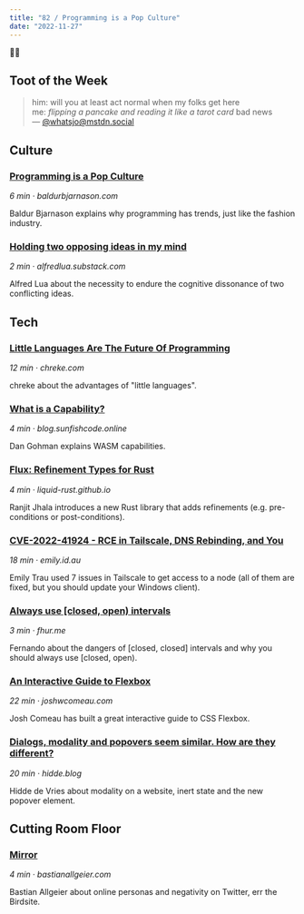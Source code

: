 ```yaml
---
title: "82 / Programming is a Pop Culture"
date: "2022-11-27"
---
```


✌🏻

## Toot of the Week

> him: will you at least act normal when my folks get here  
> me: _flipping a pancake and reading it like a tarot card_ bad news  
> — [@whatsjo@mstdn.social](https://mstdn.social/@whatsjo/109399359704830998)

## Culture

### [Programming is a Pop Culture](https://click.arne.me?issue=82&url=https://www.baldurbjarnason.com/2022/programming-is-a-pop-culture/)

_6 min · baldurbjarnason.com_

Baldur Bjarnason explains why programming has trends, just like the fashion industry.

### [Holding two opposing ideas in my mind](https://click.arne.me?issue=82&url=https://alfredlua.substack.com/p/holding-two-opposing-ideas-in-my)

_2 min · alfredlua.substack.com_

Alfred Lua about the necessity to endure the cognitive dissonance of two conflicting ideas.

## Tech

### [Little Languages Are The Future Of Programming](https://click.arne.me?issue=82&url=https://chreke.com/little-languages.html)

_12 min · chreke.com_

chreke about the advantages of "little languages".

### [What is a Capability?](https://click.arne.me?issue=82&url=https://blog.sunfishcode.online/what-is-a-capability/)

_4 min · blog.sunfishcode.online_

Dan Gohman explains WASM capabilities.

### [Flux: Refinement Types for Rust](https://click.arne.me?issue=82&url=https://liquid-rust.github.io/2022/11/14/introducing-flux/)

_4 min · liquid-rust.github.io_

Ranjit Jhala introduces a new Rust library that adds refinements (e.g. pre-conditions or post-conditions).

### [CVE-2022-41924 - RCE in Tailscale, DNS Rebinding, and You](https://click.arne.me?issue=82&url=https://emily.id.au/tailscale)

_18 min · emily.id.au_

Emily Trau used 7 issues in Tailscale to get access to a node (all of them are fixed, but you should update your Windows client).

### [Always use \[closed, open) intervals](https://click.arne.me?issue=82&url=https://fhur.me/posts/always-use-closed-open-intervals)

_3 min · fhur.me_

Fernando about the dangers of [closed, closed] intervals and why you should always use [closed, open).

### [An Interactive Guide to Flexbox](https://click.arne.me?issue=82&url=https://www.joshwcomeau.com/css/interactive-guide-to-flexbox/)

_22 min · joshwcomeau.com_

Josh Comeau has built a great interactive guide to CSS Flexbox.

### [Dialogs, modality and popovers seem similar. How are they different?](https://click.arne.me?issue=82&url=https://hidde.blog/dialog-modal-popover-differences)

_20 min · hidde.blog_

Hidde de Vries about modality on a website, inert state and the new popover element.

## Cutting Room Floor

### [Mirror](https://click.arne.me?issue=82&url=https://bastianallgeier.com/notes/mirror)

_4 min · bastianallgeier.com_

Bastian Allgeier about online personas and negativity on Twitter, err the Birdsite.
